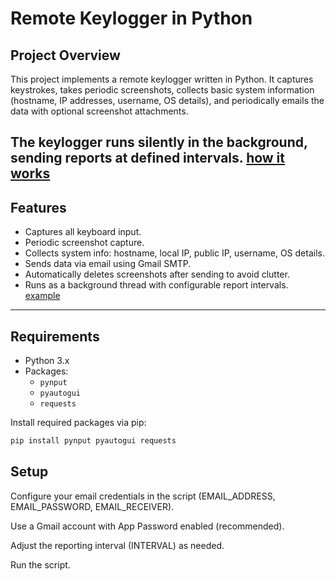 # Remote Keylogger in Python

## Project Overview
This project implements a remote keylogger written in Python. It captures keystrokes, takes periodic screenshots, collects basic system information (hostname, IP addresses, username, OS details), and periodically emails the data with optional screenshot attachments.

The keylogger runs silently in the background, sending reports at defined intervals.
[how it works](https://github.com/norb1x/Remote-keylogger/blob/main/screenshots/mail.png?raw=true)
---

## Features

- Captures all keyboard input.
- Periodic screenshot capture.
- Collects system info: hostname, local IP, public IP, username, OS details.
- Sends data via email using Gmail SMTP.
- Automatically deletes screenshots after sending to avoid clutter.
- Runs as a background thread with configurable report intervals.
[example](https://github.com/norb1x/Remote-keylogger/blob/main/screenshots/insidemail.png?raw=true)
---

## Requirements

- Python 3.x
- Packages:
  - `pynput`
  - `pyautogui`
  - `requests`

Install required packages via pip:

```bash
pip install pynput pyautogui requests
```

## Setup
Configure your email credentials in the script (EMAIL_ADDRESS, EMAIL_PASSWORD, EMAIL_RECEIVER).

Use a Gmail account with App Password enabled (recommended).

Adjust the reporting interval (INTERVAL) as needed.

Run the script.
